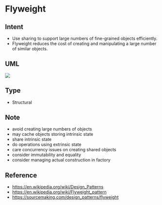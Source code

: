 # Flyweight

## Intent
- Use sharing to support large numbers of fine-grained objects
  efficiently.
- Flyweight reduces the cost of creating and manipulating a large number
  of similar objects.

## UML
<img src="http://yuml.me/diagram/plain/class/[FlyweightFactory|-cache;+create(key): Flyweight],[FlyweightFactory]->[Flyweight|+operation()]">
<!--
[FlyweightFactory|-cache;+create(key): Flyweight],
[FlyweightFactory]->[Flyweight|+operation()],
-->

## Type
- Structural

## Note
- avoid creating large numbers of objects
- may cache objects storing intrinsic state
- share intrinsic state
- do operations using extrinsic state
- care concurrency issues on creating shared objects
- consider immutability and equality
- consider managing actual construction in factory

## Reference
- https://en.wikipedia.org/wiki/Design_Patterns
- https://en.wikipedia.org/wiki/Flyweight_pattern
- https://sourcemaking.com/design_patterns/flyweight
